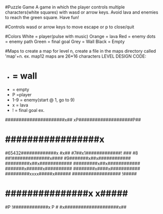 #Puzzle Game
A game in which the player controls multiple characters(white squares) with wasd or arrow keys. Avoid lava and enemies to reach the green square. Have fun!

#Controls
wasd or arrow keys to move
escape or p to close/quit

#Colors
White = player(pulse with music)
Orange = lava
Red = enemy
  dots = enemy path
Green = final goal
Grey = Wall
Black = Empty


#Maps
to create a map for level n, create a file in the maps directory called 'map'+n. ex. map12
maps are 26*16 characters
 LEVEL DESIGN CODE:
   * # = wall
   *  = empty
   * P =player
   * 1-9 = enemy(start @ 1, go to 9)
   * x = lava
   * ! = final goal
ex. 

######################x##
xP####################P##
# #################x   ##
#65432#############x #x##
#7##x1#############!  ###
#8 ##!##############x####
#9#######x##x############
#########x##x############
#########x##x############
#######x######x##########
########x####x###########
#########xxxx#####x######
################## !#####
# ###############x x#####
#P !#############x    P #
#x####################x##
